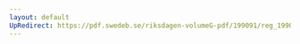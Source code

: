 ```yaml
---
layout: default
UpRedirect: https://pdf.swedeb.se/riksdagen-volumeG-pdf/199091/reg_199091/reg_199091_0709.pdf
---
```

